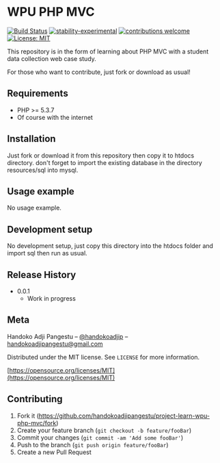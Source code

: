 # WPU PHP MVC

[![Build Status](https://travis-ci.org/dwyl/esta.svg?branch=master)](https://github.com/handokoadjipangestu/project-learn-wpu-php-mvc)
[![stability-experimental](https://img.shields.io/badge/stability-experimental-orange.svg)](https://github.com/handokoadjipangestu/project-learn-wpu-php-mvc)
[![contributions welcome](https://img.shields.io/badge/contributions-welcome-brightgreen.svg?style=flat)](https://github.com/handokoadjipangestu/project-learn-wpu-php-mvc/fork)
[![License: MIT](https://img.shields.io/badge/License-MIT-yellow.svg)](https://opensource.org/licenses/MIT)

This repository is in the form of learning about PHP MVC with a student data collection web case study.

For those who want to contribute, just fork or download as usual!

## Requirements

- PHP >= 5.3.7
- Of course with the internet

## Installation

Just fork or download it from this repository then copy it to htdocs directory. don't forget to import the existing database in the directory resources/sql into mysql.

## Usage example

No usage example.

## Development setup

No development setup, just copy this directory into the htdocs folder and import sql then run as usual.

## Release History

- 0.0.1
  - Work in progress

## Meta

Handoko Adji Pangestu – [@handokoadjip](https://www.instagram.com/handokoadp/) – handokoadjipangestu@gmail.com

Distributed under the MIT license. See `LICENSE` for more information.

[https://opensource.org/licenses/MIT](https://opensource.org/licenses/MIT)

## Contributing

1. Fork it (<https://github.com/handokoadjipangestu/project-learn-wpu-php-mvc/fork>)
2. Create your feature branch (`git checkout -b feature/fooBar`)
3. Commit your changes (`git commit -am 'Add some fooBar'`)
4. Push to the branch (`git push origin feature/fooBar`)
5. Create a new Pull Request
